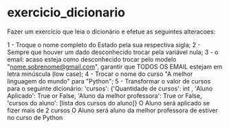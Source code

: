 # exercicio_dicionario

Fazer um exercício que leia o dicionário e efetue as seguintes alteracoes:

1 - Troque o nome completo do Estado pela sua respectiva sigla;
2 - Sempre que houver um dado desconhecido trocar pela variável nula;
3 - o email: acaso esteja como desconhecido trocar pelo modelo "nome.sobrenome@gmail.com", garantir que TODOS OS EMAIL estejam em letra minúscula (low case);
4 - Trocar o nome do curso "A melhor linguagem do mundo" para "Python";
5 - Transformar o valor de cursos para o seguinte dicionário:
'cursos': {'Quantidade de cursos': int , 'Aluno Aplicado': True or False, 'Aluno da melhor professora': True or False, 'cursos do aluno': [lista dos cursos do aluno]}
  O Aluno será aplicado se fizer mais de 2 cursos
  O Aluno será aluno da melhor professora de estiver no curso de Python
